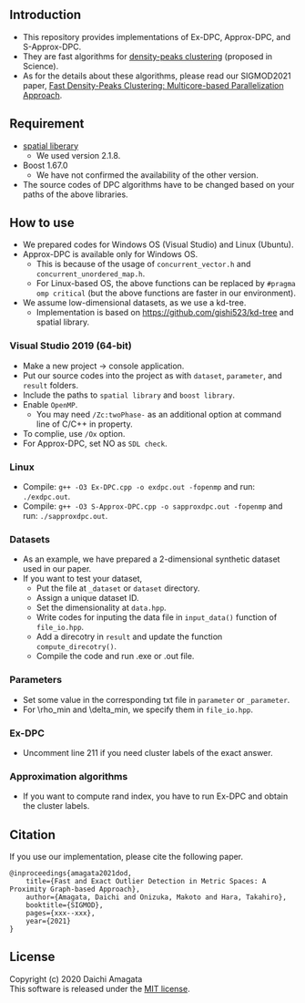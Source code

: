 ## Introduction
* This repository provides implementations of Ex-DPC, Approx-DPC, and S-Approx-DPC.
* They are fast algorithms for [density-peaks clustering](https://science.sciencemag.org/content/344/6191/1492.full) (proposed in Science).
* As for the details about these algorithms, please read our SIGMOD2021 paper, [Fast Density-Peaks Clustering: Multicore-based Parallelization Approach](https://).

## Requirement
*  [spatial liberary](http://spatial.sourceforge.net/)
	* We used version 2.1.8.
* Boost 1.67.0
	* We have not confirmed the availability of the other version.
* The source codes of DPC algorithms have to be changed based on your paths of the above libraries.

## How to use
* We prepared codes for Windows OS (Visual Studio) and Linux (Ubuntu).
* Approx-DPC is available only for Windows OS.
	* This is because of the usage of `concurrent_vector.h` and `concurrent_unordered_map.h`.
	* For Linux-based OS, the above functions can be replaced by `#pragma omp critical` (but the above functions are faster in our environment).
* We assume low-dimensional datasets, as we use a kd-tree.
	* Implementation is based on https://github.com/gishi523/kd-tree and spatial library.

### Visual Studio 2019 (64-bit)
* Make a new project -> console application.
* Put our source codes into the project as with `dataset`, `parameter`, and `result` folders.
* Include the paths to `spatial library` and `boost library`.
* Enable `OpenMP`. 
	* You may need `/Zc:twoPhase-` as an additional option at command line of C/C++ in property.
* To complie, use `/Ox` option.
* For Approx-DPC, set NO as `SDL check`.

### Linux
* Compile: `g++ -O3 Ex-DPC.cpp -o exdpc.out -fopenmp` and run: `./exdpc.out`.
* Compile: `g++ -O3 S-Approx-DPC.cpp -o sapproxdpc.out -fopenmp` and run: `./sapproxdpc.out`.

### Datasets
* As an example, we have prepared a 2-dimensional synthetic dataset used in our paper.
* If you want to test your dataset,
	* Put the file at `_dataset` or `dataset` directory.
	* Assign a unique dataset ID.
	* Set the dimensionality at `data.hpp`.
	* Write codes for inputing the data file in `input_data()` function of `file_io.hpp`.  
	* Add a direcotry in `result` and update the function `compute_direcotry()`.
	* Compile the code and run .exe or .out file.

### Parameters
* Set some value in the corresponding txt file in `parameter` or `_parameter`.
* For \rho_min and \delta_min, we specify them in `file_io.hpp`.

### Ex-DPC
* Uncomment line 211 if you need cluster labels of the exact answer.

### Approximation algorithms
* If you want to compute rand index, you have to run Ex-DPC and obtain the cluster labels.

## Citation
If you use our implementation, please cite the following paper.
``` 
@inproceedings{amagata2021dod,  
    title={Fast and Exact Outlier Detection in Metric Spaces: A Proximity Graph-based Approach},  
    author={Amagata, Daichi and Onizuka, Makoto and Hara, Takahiro},  
    booktitle={SIGMOD},  
    pages={xxx--xxx},  
    year={2021}  
}
``` 

## License
Copyright (c) 2020 Daichi Amagata  
This software is released under the [MIT license](https://github.com/amgt-d1/DPC/blob/main/license.txt).

